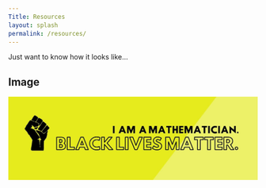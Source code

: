 ```yaml
---
Title: Resources
layout: splash
permalink: /resources/
---
```


Just want to know how it looks like...

## Image

![BLM](BLM.jpg)
